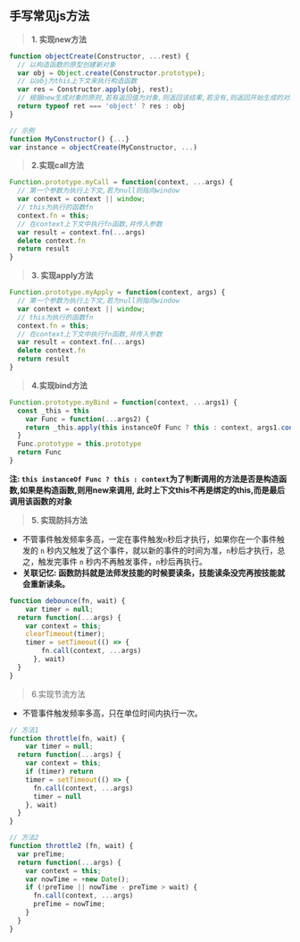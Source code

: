 ## 手写常见js方法

> **1. 实现new方法**

```javascript
function objectCreate(Constructor, ...rest) {
  // 以构造函数的原型创建新对象
  var obj = Object.create(Constructor.prototype);
  // 以obj为this上下文来执行构造函数
  var res = Constructor.apply(obj, rest);
  // 根据new生成对象的原则,若有返回值为对象,则返回该结果,若没有,则返回开始生成的对象
  return typeof ret === 'object' ? res : obj
}

// 示例
function MyConstructor() {...}
var instance = objectCreate(MyConstructor, ...)
```

> **2.实现call方法**

```javascript
Function.prototype.myCall = function(context, ...args) {
  // 第一个参数为执行上下文,若为null则指向window
  var context = context || window;
  // this为执行的函数fn
  context.fn = this; 
  // 在context上下文中执行fn函数,并传入参数
  var result = context.fn(...args)
  delete context.fn
  return result
}
```

> **3. 实现apply方法**

```javascript
Function.prototype.myApply = function(context, args) {
  // 第一个参数为执行上下文,若为null则指向window
  var context = context || window;
  // this为执行的函数fn
  context.fn = this; 
  // 在context上下文中执行fn函数,并传入参数
  var result = context.fn(...args)
  delete context.fn
  return result
}
```

> **4.实现bind方法**

```javascript
Function.prototype.myBind = function(context, ...args1) {
  const _this = this
	var Func = function(...args2) {
    return _this.apply(this instanceOf Func ? this : context, args1.concat(args2))
  }
  Func.prototype = this.prototype
  return Func
} 
```

**注: `this instanceOf Func ? this : context`为了判断调用的方法是否是构造函数,如果是构造函数,则用new来调用, 此时上下文this不再是绑定的this,而是最后调用该函数的对象**

> **5. 实现防抖方法**

- 不管事件触发频率多高，一定在事件触发`n`秒后才执行，如果你在一个事件触发的 `n` 秒内又触发了这个事件，就以新的事件的时间为准，`n`秒后才执行，总之，触发完事件 `n` 秒内不再触发事件，`n`秒后再执行。
- **关联记忆: 函数防抖就是法师发技能的时候要读条，技能读条没完再按技能就会重新读条。**

```javascript
function debounce(fn, wait) {
	var timer = null;
  return function(...args) {
    var context = this;
    clearTimeout(timer);
    timer = setTimeout(() => {
      	fn.call(context, ...args)
      }, wait)
  }
}
```

> 6.实现节流方法

- 不管事件触发频率多高，只在单位时间内执行一次。

```javascript
// 方法1
function throttle(fn, wait) {
	var timer = null;
  return function(...args) {
    var context = this;
    if (timer) return
    timer = setTimeout(() => {
      fn.call(context, ...args)
      timer = null
    }, wait)
  }
}

// 方法2
function throttle2 (fn, wait) {
  var preTime;
  return function(...args) {
    var context = this;
    var nowTime = +new Date();
    if (!preTime || nowTime - preTime > wait) {
      fn.call(context, ...args)
      preTime = nowTime;
    }
  }
}
```

